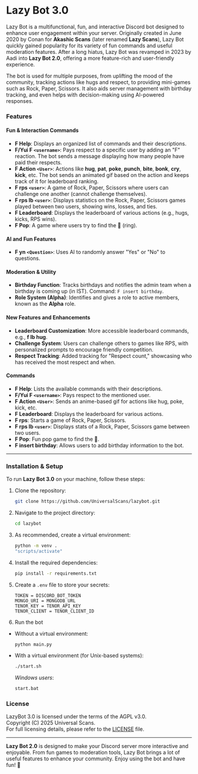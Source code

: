 # Lazy Bot 3.0

Lazy Bot is a multifunctional, fun, and interactive Discord bot designed to enhance user engagement within your server. Originally created in June 2020 by Conan for **Akashic Scans** (later renamed **Lazy Scans**), Lazy Bot quickly gained popularity for its variety of fun commands and useful moderation features. After a long hiatus, Lazy Bot was revamped in 2023 by Aadi into **Lazy Bot 2.0**, offering a more feature-rich and user-friendly experience. 

The bot is used for multiple purposes, from uplifting the mood of the community, tracking actions like hugs and respect, to providing mini-games such as Rock, Paper, Scissors. It also aids server management with birthday tracking, and even helps with decision-making using AI-powered responses.

### Features

#### Fun & Interaction Commands
- **F Help**: Displays an organized list of commands and their descriptions.
- **F/Yui F `<username>`**: Pays respect to a specific user by adding an "F" reaction. The bot sends a message displaying how many people have paid their respects.
- **F Action `<User>`**: Actions like **hug**, **pat**, **poke**, **punch**, **bite**, **bonk**, **cry**, **kick**, etc. The bot sends an animated gif based on the action and keeps track of it for leaderboard ranking.
- **F rps `<user>`**: A game of Rock, Paper, Scissors where users can challenge one another (cannot challenge themselves).
- **F rps lb `<user>`**: Displays statistics on the Rock, Paper, Scissors games played between two users, showing wins, losses, and ties.
- **F Leaderboard**: Displays the leaderboard of various actions (e.g., hugs, kicks, RPS wins).
- **F Pop**: A game where users try to find the 💍 (ring).

#### AI and Fun Features
- **F yn `<Question>`**: Uses AI to randomly answer "Yes" or "No" to questions.
  
#### Moderation & Utility
- **Birthday Function**: Tracks birthdays and notifies the admin team when a birthday is coming up (in IST). Command: `F insert birthday`.
- **Role System (Alpha)**: Identifies and gives a role to active members, known as the **Alpha** role.

#### New Features and Enhancements
- **Leaderboard Customization**: More accessible leaderboard commands, e.g., **f lb hug**.
- **Challenge System**: Users can challenge others to games like RPS, with personalized prompts to encourage friendly competition.
- **Respect Tracking**: Added tracking for "Respect count," showcasing who has received the most respect and when.

#### Commands

- **F Help**: Lists the available commands with their descriptions.
- **F/Yui F `<username>`**: Pays respect to the mentioned user.
- **F Action `<User>`**: Sends an anime-based gif for actions like hug, poke, kick, etc.
- **F Leaderboard**: Displays the leaderboard for various actions.
- **F rps**: Starts a game of Rock, Paper, Scissors.
- **F rps lb `<user>`**: Displays stats of a Rock, Paper, Scissors game between two users.
- **F Pop**: Fun pop game to find the 💍.
- **F insert birthday**: Allows users to add birthday information to the bot.

---

### Installation & Setup

To run **Lazy Bot 3.0** on your machine, follow these steps:

1. Clone the repository:  
   ```bash
   git clone https://github.com/UniversalScans/lazybot.git
   ```

2. Navigate to the project directory:
   ```bash
   cd lazybot
   ```
   
3. As recommended, create a virtual environment: 
   ```bash
   python -m venv .
   "scripts/activate"
   ```

4. Install the required dependencies:
   ```bash
   pip install -r requirements.txt
   ```

5. Create a `.env` file to store your secrets:
   ```
   TOKEN = DISCORD_BOT_TOKEN
   MONGO_URI = MONGODB_URL
   TENOR_KEY = TENOR_API_KEY
   TENOR_CLIENT = TENOR_CLIENT_ID
   ```

6. Run the bot
- Without a virtual environment:  
   ```bash
   python main.py
   ```
- With a virtual environment (for Unix-based systems):  
   ```bash
   ./start.sh
   ```
   *Windows users*:
   ```bash
   start.bat
   ```

### License  
LazyBot 3.0 is licensed under the terms of the AGPL v3.0.  
Copyright (C) 2025 Universal Scans.  
For full licensing details, please refer to the [LICENSE](LICENSE) file.

---

**Lazy Bot 2.0** is designed to make your Discord server more interactive and enjoyable. From fun games to moderation tools, Lazy Bot brings a lot of useful features to enhance your community. Enjoy using the bot and have fun! 🎉
